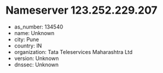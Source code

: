 # Nameserver 123.252.229.207

* as_number: 134540
* name: Unknown
* city: Pune
* country: IN
* organization: Tata Teleservices Maharashtra Ltd
* version: Unknown
* dnssec: Unknown
